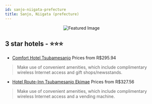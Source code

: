 ```yaml
---
id: sanjo-niigata-prefecture
title: Sanjo, Niigata (prefecture)
---
```


<center><img src="https://i.travelapi.com/hotels/2000000/1740000/1737600/1737582/120cc698_z.jpg" alt="Featured Image" /></center>


##  3 star hotels - ⭐️⭐️⭐️

-    [Comfort Hotel Tsubamesanjo](https://us.hurb.com/hotels/sanjo/comfort-hotel-tsubamesanjo-JNP-JP153746?cmp=18055) Prices from R$295.94
   > Make use of convenient amenities, which include complimentary wireless Internet access and gift shops/newsstands.
-    [Hotel Route-Inn Tsubamesanjo Ekimae](https://us.hurb.com/hotels/sanjo/hotel-route-inn-tsubamesanjo-ekimae-JNP-JP352166?cmp=18055) Prices from R$327.56
   > Make use of convenient amenities, which include complimentary wireless Internet access and a vending machine.
